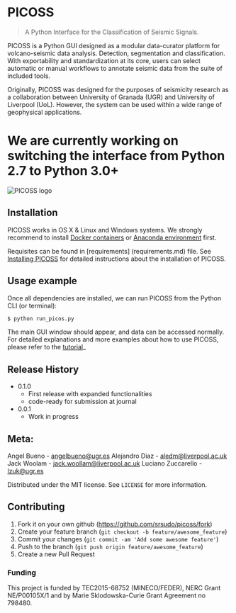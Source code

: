 
# PICOSS
> A Python Interface for the Classification of Seismic Signals.

PICOSS is a Python GUI designed as a modular data-curator platform for volcano-seismic data analysis. Detection, 
segmentation and classification. With exportability and standardization at its core, users can select automatic 
or manual workflows to annotate seismic data from the suite of included tools. 

Originally, PICOSS was designed for the purposes of seismicity research as a collaboration between University of Granada 
(UGR) and University of Liverpool (UoL). However, the system can be used within a wide range of geophysical applications.


# We are currently working on switching the interface from Python 2.7 to Python 3.0+

![PICOSS logo](https://github.com/srsudo/PICOSS/tree/master/info/img/picos_header.png)


## Installation

PICOSS works in OS X & Linux and Windows systems. We strongly recommend to install [Docker containers](https://docs.docker.com/engine/installation/) 
or [Anaconda environment](https://conda.io/docs/user-guide/install/index.html) first. 

Requisites can be found in [requirements] (requirements.md) file. See [Installing PICOSS](https://github.com/srsudo/PICOSS/tree/master/info/installation.md) 
for detailed instructions about the installation of PICOSS. 

## Usage example

Once all dependencies are installed, we can run PICOSS from the Python CLI (or terminal): 

```sh
$ python run_picos.py
```

The main GUI window should appear, and data can be accessed normally. For detailed explanations and more 
examples about how to use PICOSS, please refer to the [tutorial](https://github.com/srsudo/PICOSS/tree/master/info/tutorials/howto.md)_


## Release History

* 0.1.0
    * First release with expanded functionalities
    * code-ready for submission at journal
* 0.0.1
    * Work in progress

## Meta: 

Angel Bueno - angelbueno@ugr.es
Alejandro Diaz - aledm@liverpool.ac.uk
Jack Woolam - jack.woollam@liverpool.ac.uk
Luciano Zuccarello - lzuk@ugr.es

Distributed under the MIT license. See ``LICENSE`` for more information.


## Contributing

1. Fork it on your own github (<https://github.com/srsudo/picoss/fork>)
2. Create your feature branch (`git checkout -b feature/awesome_feature`)
3. Commit your changes (`git commit -am 'Add some awesome feature'`)
4. Push to the branch (`git push origin feature/awesome_feature`)
5. Create a new Pull Request

### Funding

This project is funded by TEC2015-68752 (MINECO/FEDER),  NERC Grant NE/P00105X/1 and by Marie Sklodowska-Curie Grant Agreement
no 798480.

<!-- Markdown link & img dfn's -->
[wiki]: https://github.com/srsudo/picoss/wiki

